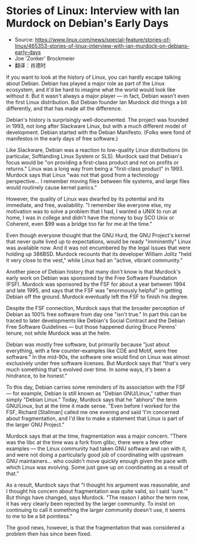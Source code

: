 # Stories of Linux: Interview with Ian Murdock on Debian's Early Days

* Source: https://www.linux.com/news/special-feature/stories-of-linux/465353-stories-of-linux-interview-with-ian-murdock-on-debians-early-days
*  Joe 'Zonker' Brockmeier
*  翻译：肖德时

  
If you want to look at the history of Linux, you can hardly escape talking about Debian. Debian has played a major role as part of the Linux ecosystem, and it'd be hard to imagine what the world would look like without it. But it wasn't always a major player — in fact, Debian wasn't even the first Linux distribution. But Debian founder Ian Murdock did things a bit differently, and that has made all the difference.

Debian's history is surprisingly well-documented. The project was founded in 1993, not long after Slackware Linux, but with a much different model of development. Debian started with the Debian Manifesto. (Folks were fond of manifestos in the early days of free software.)

Like Slackware, Debian was a reaction to low-quality Linux distributions (in particular, Softlanding Linux System or SLS). Murdock said that Debian's focus would be "on providing a first-class product and not on profits or returns." Linux was a long way from being a "first-class product" in 1993. Murdock says that Linux "was not that good from a technology perspective... I remember moving files between file systems, and large files would routinely cause kernel panics."

However, the quality of Linux was dwarfed by its potential and its immediate, and free, availability. "I remember like everyone else, my motivation was to solve a problem that I had, I wanted a UNIX to run at home, I was in college and didn't have the money to buy SCO Unix or Coherent, even $99 was a bridge too far for me at the time."

Even though everyone thought that the GNU Hurd, the GNU Project's kernel that never quite lived up to expectations, would be ready "imminently" Linux was available now. And it was not encumbered by the legal issues that were holding up 386BSD. Murdock recounts that its developer William Jolitz "held it very close to the vest," while Linux had an "active, vibrant community."

Another piece of Debian history that many don't know is that Murdock's early work on Debian was sponsored by the Free Software Foundation (FSF). Murdock was sponsored by the FSF for about a year between 1994 and late 1995, and says that the FSF was "enormously helpful" in getting Debian off the ground. Murdock eventually left the FSF to finish his degree.

Despite the FSF connection, Murdock says that the broader perception of Debian as 100% free software from day one "isn't true." In part this can be traced to later developments like Debian's Social Contract and the Debian Free Software Guidelines — but those happened during Bruce Perens' tenure, not while Murdock was at the helm.

Debian was mostly free software, but primarily because "just about everything, with a few counter-examples like CDE and Motif, were free software." In the mid-90s, the software one would find on Linux was almost exclusively under free software licenses. But Murdock says that "that's very much something that's evolved over time. In some ways, it's been a hindrance, to be honest."

To this day, Debian carries some reminders of its association with the FSF — for example, Debian is still known as "Debian GNU/Linux," rather than simply "Debian Linux." Today, Murdock says that he "abhors" the term GNU/Linux, but at the time it made sense. "Even before I worked for the FSF, Richard [Stallman] called me one evening and said 'I'm concerned about fragmentation, and I'd like to make a statement that Linux is part of the larger GNU Project."

Murdock says that at the time, fragmentation was a major concern. "There was the libc at the time was a fork from glibc, there were a few other examples — the Linux community had taken GNU software and ran with it, and were not doing a particularly good job of coordinating with upstream GNU maintainers... who couldn't move quickly enough given the pace with which Linux was evolving. Some just gave up on coordinating as a result of that."

As a result, Murdock says that "I thought his argument was reasonable, and I thought his concern about fragmentation was quite valid, so I said 'sure.'" But things have changed, says Murdock. "The reason I abhor the term now, it has very clearly been rejected by the larger community. To insist on continuing to call it something the larger community doesn't use, it seems to me to be a bit pointless."

The good news, however, is that the fragmentation that was considered a problem then has since been fixed.





